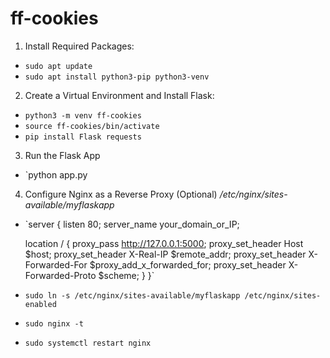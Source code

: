 # ff-cookies

1. Install Required Packages:
- `sudo apt update`
- `sudo apt install python3-pip python3-venv`

2. Create a Virtual Environment and Install Flask:
- `python3 -m venv ff-cookies`
- `source ff-cookies/bin/activate`
- `pip install Flask requests`

3. Run the Flask App
- `python app.py

4. Configure Nginx as a Reverse Proxy (Optional)
*/etc/nginx/sites-available/myflaskapp*
- `server {
    listen 80;
    server_name your_domain_or_IP;

    location / {
        proxy_pass http://127.0.0.1:5000;
        proxy_set_header Host $host;
        proxy_set_header X-Real-IP $remote_addr;
        proxy_set_header X-Forwarded-For $proxy_add_x_forwarded_for;
        proxy_set_header X-Forwarded-Proto $scheme;
    }
}`

- `sudo ln -s /etc/nginx/sites-available/myflaskapp /etc/nginx/sites-enabled`
- `sudo nginx -t`
- `sudo systemctl restart nginx`